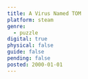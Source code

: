 ```yaml
---
title: A Virus Named TOM
platform: steam
genre:
  - puzzle
digital: true
physical: false
guide: false
pending: false
posted: 2000-01-01
---
```

